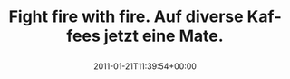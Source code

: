 ---
retweeted: false
source: <a href="https://joindiaspora.com" rel="nofollow">Diaspora</a>
entities:
  hashtags: []
  symbols: []
  user_mentions: []
  urls: []
display_text_range:
- '0'
- '58'
favorite_count: '0'
id_str: '28416491338600448'
truncated: false
retweet_count: '0'
id: '28416491338600448'
created_at: Fri Jan 21 11:39:54 +0000 2011
favorited: false
full_text: Fight fire with fire. Auf diverse Kaffees jetzt eine Mate.
lang: de
tags:
- pesos/twitter
date: '2011-01-21T11:39:54+00:00'
src: https://twitter.com/bascht/status/28416491338600448
original_url: https://twitter.com/bascht/status/28416491338600448
type: twitter_tweet
text: Fight fire with fire. Auf diverse Kaffees jetzt eine Mate.
title: 'Fight fire with fire. Auf diverse Kaffees jetzt eine Mate.

  '

---